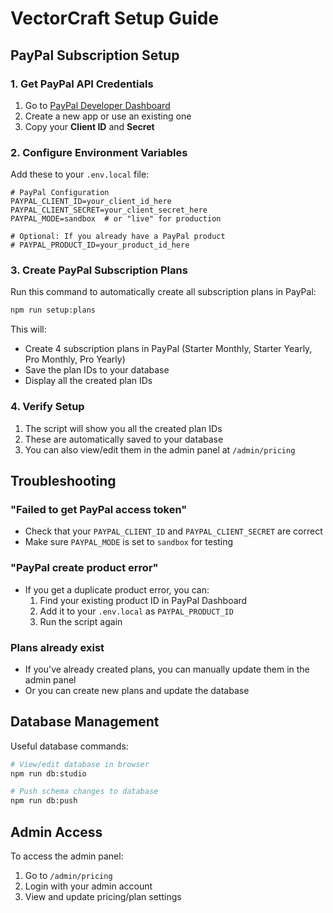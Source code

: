 # VectorCraft Setup Guide

## PayPal Subscription Setup

### 1. Get PayPal API Credentials

1. Go to [PayPal Developer Dashboard](https://developer.paypal.com/dashboard/)
2. Create a new app or use an existing one
3. Copy your **Client ID** and **Secret**

### 2. Configure Environment Variables

Add these to your `.env.local` file:

```env
# PayPal Configuration
PAYPAL_CLIENT_ID=your_client_id_here
PAYPAL_CLIENT_SECRET=your_client_secret_here
PAYPAL_MODE=sandbox  # or "live" for production

# Optional: If you already have a PayPal product
# PAYPAL_PRODUCT_ID=your_product_id_here
```

### 3. Create PayPal Subscription Plans

Run this command to automatically create all subscription plans in PayPal:

```bash
npm run setup:plans
```

This will:
- Create 4 subscription plans in PayPal (Starter Monthly, Starter Yearly, Pro Monthly, Pro Yearly)
- Save the plan IDs to your database
- Display all the created plan IDs

### 4. Verify Setup

1. The script will show you all the created plan IDs
2. These are automatically saved to your database
3. You can also view/edit them in the admin panel at `/admin/pricing`

## Troubleshooting

### "Failed to get PayPal access token"
- Check that your `PAYPAL_CLIENT_ID` and `PAYPAL_CLIENT_SECRET` are correct
- Make sure `PAYPAL_MODE` is set to `sandbox` for testing

### "PayPal create product error"
- If you get a duplicate product error, you can:
  1. Find your existing product ID in PayPal Dashboard
  2. Add it to your `.env.local` as `PAYPAL_PRODUCT_ID`
  3. Run the script again

### Plans already exist
- If you've already created plans, you can manually update them in the admin panel
- Or you can create new plans and update the database

## Database Management

Useful database commands:

```bash
# View/edit database in browser
npm run db:studio

# Push schema changes to database
npm run db:push
```

## Admin Access

To access the admin panel:
1. Go to `/admin/pricing`
2. Login with your admin account
3. View and update pricing/plan settings
